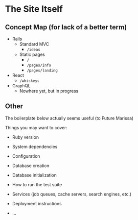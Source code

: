 # The Site Itself

## Concept Map (for lack of a better term)

- Rails
  - Standard MVC
    - `/ideas`
  - Static pages
    - `/`
    - `/pages/info`
    - `/pages/landing`
- React
    - `/whiskeys`
- GraphQL
    - Nowhere yet, but in progress

## Other

The boilerplate below actually seems useful (to Future Marissa)

Things you may want to cover:

* Ruby version

* System dependencies

* Configuration

* Database creation

* Database initialization

* How to run the test suite

* Services (job queues, cache servers, search engines, etc.)

* Deployment instructions

* ...
